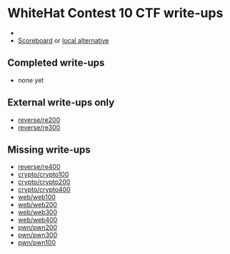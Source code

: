# WhiteHat Contest 10 CTF write-ups

* <TODO>
* [Scoreboard](TODO) or [local alternative](TODOLOCAL)

## Completed write-ups

* none yet

## External write-ups only

* [reverse/re200](reverse/re200)
* [reverse/re300](reverse/re300)

## Missing write-ups

* [reverse/re400](reverse/re400)
* [crypto/crypto100](crypto/crypto100)
* [crypto/crypto200](crypto/crypto200)
* [crypto/crypto400](crypto/crypto400)
* [web/web100](web/web100)
* [web/web200](web/web200)
* [web/web300](web/web300)
* [web/web400](web/web400)
* [pwn/pwn200](pwn/pwn200)
* [pwn/pwn300](pwn/pwn300)
* [pwn/pwn100](pwn/pwn100)
